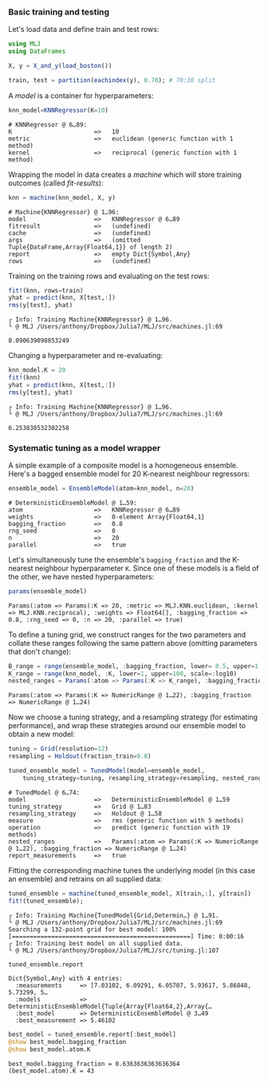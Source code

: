 ### Basic training and testing

Let's load data and define train and test rows:


```julia
using MLJ
using DataFrames

X, y = X_and_y(load_boston())

train, test = partition(eachindex(y), 0.70); # 70:30 split
```

A *model* is a container for hyperparameters:


```julia
knn_model=KNNRegressor(K=10)
```

    # KNNRegressor @ 6…89: 
    K                       =>   10
    metric                  =>   euclidean (generic function with 1 method)
    kernel                  =>   reciprocal (generic function with 1 method)
    
Wrapping the model in data creates a *machine* which will store training outcomes (called *fit-results*):


```julia
knn = machine(knn_model, X, y)
```

    # Machine{KNNRegressor} @ 1…96: 
    model                   =>   KNNRegressor @ 6…89
    fitresult               =>   (undefined)
    cache                   =>   (undefined)
    args                    =>   (omitted Tuple{DataFrame,Array{Float64,1}} of length 2)
    report                  =>   empty Dict{Symbol,Any}
    rows                    =>   (undefined)
    
Training on the training rows and evaluating on the test rows:

```julia
fit!(knn, rows=train)
yhat = predict(knn, X[test,:])
rms(y[test], yhat)
```

    ┌ Info: Training Machine{KNNRegressor} @ 1…96.
    └ @ MLJ /Users/anthony/Dropbox/Julia7/MLJ/src/machines.jl:69

    8.090639098853249


Changing a hyperparameter and re-evaluating:

```julia
knn_model.K = 20
fit!(knn)
yhat = predict(knn, X[test,:])
rms(y[test], yhat)
```

    ┌ Info: Training Machine{KNNRegressor} @ 1…96.
    └ @ MLJ /Users/anthony/Dropbox/Julia7/MLJ/src/machines.jl:69

    6.253838532302258


### Systematic tuning as a model wrapper

A simple example of a composite model is a homogeneous ensemble. Here's a bagged ensemble model for 20 K-nearest neighbour regressors:

```julia
ensemble_model = EnsembleModel(atom=knn_model, n=20) 
```

    # DeterministicEnsembleModel @ 1…59: 
    atom                    =>   KNNRegressor @ 6…89
    weights                 =>   0-element Array{Float64,1}
    bagging_fraction        =>   0.8
    rng_seed                =>   0
    n                       =>   20
    parallel                =>   true
    
Let's simultaneously tune the ensemble's `bagging_fraction` and the K-nearest neighbour hyperparameter `K`. Since one of these models is a field of the other, we have nested hyperparameters:

```julia
params(ensemble_model)
```

    Params(:atom => Params(:K => 20, :metric => MLJ.KNN.euclidean, :kernel => MLJ.KNN.reciprocal), :weights => Float64[], :bagging_fraction => 0.8, :rng_seed => 0, :n => 20, :parallel => true)

To define a tuning grid, we construct ranges for the two parameters and collate these ranges following the same pattern above (omitting parameters that don't change):

```julia
B_range = range(ensemble_model, :bagging_fraction, lower= 0.5, upper=1.0, scale = :linear)
K_range = range(knn_model, :K, lower=1, upper=100, scale=:log10)
nested_ranges = Params(:atom => Params(:K => K_range), :bagging_fraction => B_range)
```

    Params(:atom => Params(:K => NumericRange @ 1…22), :bagging_fraction => NumericRange @ 1…24)

Now we choose a tuning strategy, and a resampling strategy (for estimating performance), and wrap these strategies around our ensemble model to obtain a new model:

```julia
tuning = Grid(resolution=12)
resampling = Holdout(fraction_train=0.8)

tuned_ensemble_model = TunedModel(model=ensemble_model, 
    tuning_strategy=tuning, resampling_strategy=resampling, nested_ranges=nested_ranges)
```

    # TunedModel @ 6…74: 
    model                   =>   DeterministicEnsembleModel @ 1…59
    tuning_strategy         =>   Grid @ 1…83
    resampling_strategy     =>   Holdout @ 1…58
    measure                 =>   rms (generic function with 5 methods)
    operation               =>   predict (generic function with 19 methods)
    nested_ranges           =>   Params(:atom => Params(:K => NumericRange @ 1…22), :bagging_fraction => NumericRange @ 1…24)
    report_measurements     =>   true

Fitting the corresponding machine tunes the underlying model (in this case an ensemble) and retrains on all supplied data:

```julia
tuned_ensemble = machine(tuned_ensemble_model, X[train,:], y[train])
fit!(tuned_ensemble);
```

    ┌ Info: Training Machine{TunedModel{Grid,Determin…} @ 1…91.
    └ @ MLJ /Users/anthony/Dropbox/Julia7/MLJ/src/machines.jl:69
    Searching a 132-point grid for best model: 100%[==================================================] Time: 0:00:16
    ┌ Info: Training best model on all supplied data.
    └ @ MLJ /Users/anthony/Dropbox/Julia7/MLJ/src/tuning.jl:107

```julia
tuned_ensemble.report
```

    Dict{Symbol,Any} with 4 entries:
      :measurements     => [7.03102, 6.09291, 6.05707, 5.93617, 5.86848, 5.73299, 5…
      :models           => DeterministicEnsembleModel{Tuple{Array{Float64,2},Array{…
      :best_model       => DeterministicEnsembleModel @ 3…49
      :best_measurement => 5.46102

```julia
best_model = tuned_ensemble.report[:best_model]
@show best_model.bagging_fraction
@show best_model.atom.K
```

    best_model.bagging_fraction = 0.6363636363636364
    (best_model.atom).K = 43



